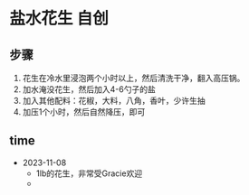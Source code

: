 # 盐水花生 自创

## 步骤
1. 花生在冷水里浸泡两个小时以上，然后清洗干净，翻入高压锅。
2. 加水淹没花生，然后加入4-6勺子的盐
3. 加入其他配料：花椒，大料，八角，香叶，少许生抽
4. 加压1个小时，然后自然降压，即可

## time
- 2023-11-08
  - 1lb的花生，非常受Gracie欢迎 
  - 